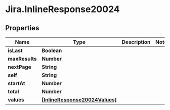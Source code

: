 # Jira.InlineResponse20024

## Properties

Name | Type | Description | Notes
------------ | ------------- | ------------- | -------------
**isLast** | **Boolean** |  | 
**maxResults** | **Number** |  | 
**nextPage** | **String** |  | 
**self** | **String** |  | 
**startAt** | **Number** |  | 
**total** | **Number** |  | 
**values** | [**[InlineResponse20024Values]**](InlineResponse20024Values.md) |  | 


